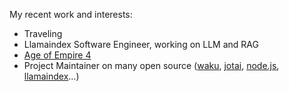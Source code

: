 My recent work and interests:

- Traveling
- Llamaindex Software Engineer, working on LLM and RAG
- [Age of Empire 4](https://aoe4world.com/players/76561198123828705)
- Project Maintainer on many open source ([waku](https://github.com/dai-shi/waku), [jotai](https://github.com/pmndrs/jotai), [node.js](https://github.com/nodejs/node), [llamaindex](https://github.com/run-llama)...)
